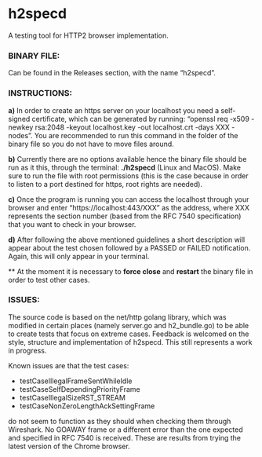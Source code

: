 # h2specd
A testing tool for HTTP2 browser implementation.

### BINARY FILE:

Can be found in the Releases section, with the name “h2specd”.

### INSTRUCTIONS:

**a)** In order to create an https server on your localhost you need a self-signed certificate, which can be generated by running: “openssl req -x509 -newkey rsa:2048 -keyout localhost.key -out localhost.crt -days XXX -nodes”. You are recommended to run this command in the folder of the binary file so you do not have to move files around.

**b)** Currently there are no options available hence the binary file should be run as it this, through the terminal: **./h2specd** (Linux and MacOS). Make sure to run the file with root permissions (this is the case because in order to listen to a port destined for https, root rights are needed).

**c)** Once the program is running you can access the localhost through your browser and enter “https://localhost:443/XXX” as the address, where XXX represents the section number (based from the RFC 7540 specification) that you want to check in your browser.

**d)** After following the above mentioned guidelines a short description will appear about the test chosen followed by a PASSED or FAILED notification. Again, this will only appear in your terminal.

\*\* At the moment it is necessary to **force close** and **restart** the binary file in order to test other cases.

### ISSUES:

The source code is based on the net/http golang library, which was modified in certain places (namely server.go and h2_bundle.go) to be able to create tests that focus on extreme cases. Feedback is welcomed on the style, structure and implementation of h2specd. This still represents a work in progress.

Known issues are that the test cases:

* testCaseIllegalFrameSentWhileIdle
* testCaseSelfDependingPriorityFrame
* testCaseIllegalSizeRST_STREAM
* testCaseNonZeroLengthAckSettingFrame

do not seem to function as they should when checking them through Wireshark. No GOAWAY frame or a different error than the one expected and specified in RFC 7540 is received. These are results from trying the latest version of the Chrome browser.
